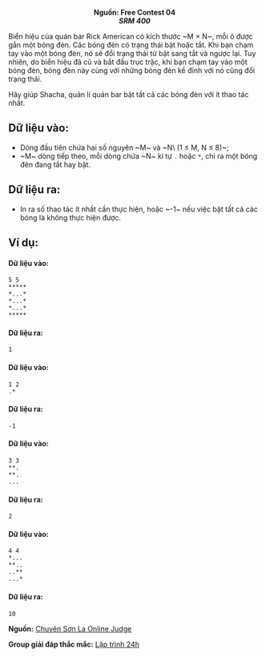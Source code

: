**<center>Nguồn:  Free Contest 04</center>**
***<center>SRM 400</center>***

Biển hiệu của quán bar Rick American có kích thước ~M × N~, mỗi ô được gắn một bóng đèn. Các bóng đèn có trạng thái bật hoặc tắt. Khi bạn chạm tay vào một bóng đèn, nó sẽ đổi trạng thái từ bật sang tắt và ngược lại. Tuy nhiên, do biển hiệu đã cũ và bắt đầu trục trặc, khi bạn chạm tay vào một bóng đèn, bóng đèn này cùng với những bóng đèn kề đỉnh với nó cũng đổi trạng thái.

Hãy giúp Shacha, quản lí quán bar bật tất cả các bóng đèn với ít thao tác nhất.

## Dữ liệu vào:
- Dòng đầu tiên chứa hai số nguyên ~M~ và ~N\ (1 ≤ M, N ≤ 8)~;
- ~M~ dòng tiếp theo, mỗi dòng chứa ~N~ kí tự `.` hoặc `*`, chỉ ra một bóng đèn đang tắt hay bật.

## Dữ liệu ra:
- In ra số thao tác ít nhất cần thực hiện, hoặc ~-1~ nếu việc bật tất cả các bóng là không thực hiện được.

## Ví dụ:
#### Dữ liệu vào:
```
5 5  
*****
*...*
*...*
*...*
*****
```

#### Dữ liệu ra:
```
1
```

#### Dữ liệu vào:
```
1 2 
.*
```

#### Dữ liệu ra:
```
-1
```

#### Dữ liệu vào:
```
3 3  
**.
**.
...
```

#### Dữ liệu ra:
```
2
```

#### Dữ liệu vào:
```
4 4   
*...
**..
..**
...*
```

#### Dữ liệu ra:
```
10
```
**Nguồn:** [Chuyên Sơn La Online Judge](http://csloj.ddns.net/)

**Group giải đáp thắc mắc:** [Lập trình 24h](https://www.facebook.com/groups/1386904321519984)